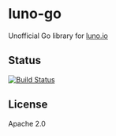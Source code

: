 # luno-go

Unofficial Go library for [luno.io](https://luno.io)

## Status

[![Build Status](https://travis-ci.org/mschoch/luno-go.svg?branch=master)](https://travis-ci.org/mschoch/luno-go)

## License

Apache 2.0
